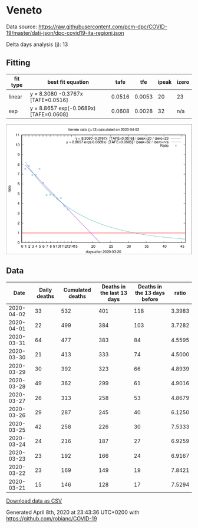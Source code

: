 # Veneto

Data source: https://raw.githubusercontent.com/pcm-dpc/COVID-19/master/dati-json/dpc-covid19-ita-regioni.json

Delta days analysis (j): 13

## Fitting 
|fit type|best fit equation|tafe|tfe|ipeak|izero|
|-------|-----|--------|------|---|---|
|linear|y = 8.3080 -0.3767x  [TAFE=0.0516]|0.0516|0.0053|20|23|
|exp|y = 8.8657 exp(-0.0689x)  [TAFE=0.0608]|0.0608|0.0028|32|n/a|

![Plot](COVID-19_veneto_j13_2020-04-02.png)

## Data
|Date|Daily deaths|Cumulated deaths|Deaths in the last 13 days|Deaths in the 13 days before|ratio|
|----|----------|-----------|-------|--------------------|-----|
|2020-04-02|33|532|401|118|3.3983|
|2020-04-01|22|499|384|103|3.7282|
|2020-03-31|64|477|383|84|4.5595|
|2020-03-30|21|413|333|74|4.5000|
|2020-03-29|30|392|323|66|4.8939|
|2020-03-28|49|362|299|61|4.9016|
|2020-03-27|26|313|258|53|4.8679|
|2020-03-26|29|287|245|40|6.1250|
|2020-03-25|42|258|226|30|7.5333|
|2020-03-24|24|216|187|27|6.9259|
|2020-03-23|23|192|166|24|6.9167|
|2020-03-22|23|169|149|19|7.8421|
|2020-03-21|15|146|128|17|7.5294|

[Download data as CSV](COVID-19_veneto_j13_2020-04-02.csv)

Generated April 8th, 2020 at 23:43:36 UTC+0200 with https://github.com/robianc/COVID-19
